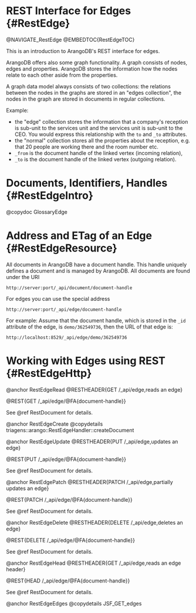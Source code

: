 REST Interface for Edges {#RestEdge}
====================================

@NAVIGATE_RestEdge
@EMBEDTOC{RestEdgeTOC}

This is an introduction to ArangoDB's REST interface for edges.

ArangoDB offers also some graph functionality. A graph consists of nodes, edges
and properties. ArangoDB stores the information how the nodes relate to each
other aside from the properties.

A graph data model always consists of two collections: the relations between the
nodes in the graphs are stored in an "edges collection", the nodes in the graph
are stored in documents in regular collections.

Example:
- the "edge" collection stores the information that a company's reception is
  sub-unit to the services unit and the services unit is sub-unit to the
  CEO. You would express this relationship with the `to` and `_to` attributes.
- the "normal" collection stores all the properties about the reception,
  e.g. that 20 people are working there and the room number etc.
- `_from` is the document handle of the linked vertex (incoming relation),
- `_to` is the document handle of the linked vertex (outgoing relation).

Documents, Identifiers, Handles {#RestEdgeIntro}
================================================

@copydoc GlossaryEdge

Address and ETag of an Edge {#RestEdgeResource}
===============================================

All documents in ArangoDB have a document handle. This handle uniquely defines a
document and is managed by ArangoDB. All documents are found under the URI

    http://server:port/_api/document/document-handle

For edges you can use the special address

    http://server:port/_api/edge/document-handle

For example: Assume that the document handle, which is stored in the `_id`
attribute of the edge, is `demo/362549736`, then the URL of that edge is:

    http://localhost:8529/_api/edge/demo/362549736

Working with Edges using REST {#RestEdgeHttp}
=============================================

@anchor RestEdgeRead
@RESTHEADER{GET /_api/edge,reads an edge}

@REST{GET /_api/edge/@FA{document-handle}}

See @ref RestDocument for details.

@anchor RestEdgeCreate
@copydetails triagens::arango::RestEdgeHandler::createDocument

@anchor RestEdgeUpdate
@RESTHEADER{PUT /_api/edge,updates an edge}

@REST{PUT /_api/edge/@FA{document-handle}}

See @ref RestDocument for details.

@anchor RestEdgePatch
@RESTHEADER{PATCH /_api/edge,partially updates an edge}

@REST{PATCH /_api/edge/@FA{document-handle}}

See @ref RestDocument for details.

@anchor RestEdgeDelete
@RESTHEADER{DELETE /_api/edge,deletes an edge}

@REST{DELETE /_api/edge/@FA{document-handle}}

See @ref RestDocument for details.

@anchor RestEdgeHead
@RESTHEADER{GET /_api/edge,reads an edge header}

@REST{HEAD /_api/edge/@FA{document-handle}}

See @ref RestDocument for details.

@anchor RestEdgeEdges
@copydetails JSF_GET_edges
